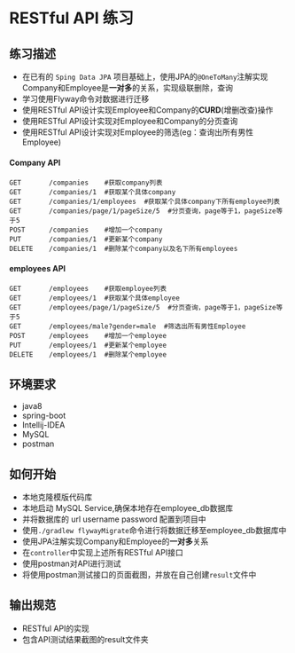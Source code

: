# RESTful API 练习

## 练习描述
- 在已有的 `Sping Data JPA` 项目基础上，使用JPA的`@OneToMany`注解实现Company和Employee是**一对多**的关系，实现级联删除，查询
- 学习使用Flyway命令对数据进行迁移
- 使用RESTful API设计实现Employee和Company的**CURD**(增删改查)操作
- 使用RESTful API设计实现对Employee和Company的分页查询
- 使用RESTful API设计实现对Employee的筛选(eg：查询出所有男性Employee)
#### Company API
```
GET       /companies    #获取company列表
GET       /companies/1  #获取某个具体company
GET       /companies/1/employees  #获取某个具体company下所有employee列表
GET       /companies/page/1/pageSize/5  #分页查询，page等于1，pageSize等于5
POST      /companies    #增加一个company
PUT       /companies/1  #更新某个company
DELETE    /companies/1  #删除某个company以及名下所有employees
```

#### employees API
```
GET       /employees    #获取employee列表
GET       /employees/1  #获取某个具体employee
GET       /employees/page/1/pageSize/5  #分页查询，page等于1，pageSize等于5
GET       /employees/male?gender=male  #筛选出所有男性Employee
POST      /employees    #增加一个employee
PUT       /employees/1  #更新某个employee
DELETE    /employees/1  #删除某个employee
```

## 环境要求
- java8
- spring-boot
- Intellij-IDEA
- MySQL
- postman

## 如何开始
- 本地克隆模版代码库
- 本地启动 MySQL Service,确保本地存在employee_db数据库
- 并将数据库的 url username password 配置到项目中
- 使用`./gradlew flywayMigrate`命令进行将数据迁移至employee_db数据库中
- 使用JPA注解实现Company和Employee的**一对多**关系
- 在`controller`中实现上述所有RESTful API接口
- 使用postman对API进行测试
- 将使用postman测试接口的页面截图，并放在自己创建`result`文件中

## 输出规范
- RESTful API的实现
- 包含API测试结果截图的result文件夹
